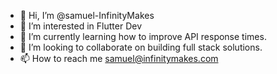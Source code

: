 - 👋 Hi, I’m @samuel-InfinityMakes
- 👀 I’m interested in Flutter Dev
- 🌱 I’m currently learning how to improve API response times.
- 💞️ I’m looking to collaborate on building full stack solutions.
- 📫 How to reach me samuel@infinitymakes.com

<!---
samuel-InfinityMakes/samuel-InfinityMakes is a ✨ special ✨ repository because its `README.md` (this file) appears on your GitHub profile.
You can click the Preview link to take a look at your changes.
--->
